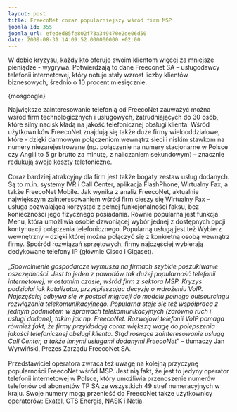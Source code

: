 ```yaml
---
layout: post
title: FreecoNet coraz popularniejszy wśród firm MSP
joomla_id: 355
joomla_url: efeded85fe802f73a349470e2de06d50
date: 2009-08-31 14:09:52.000000000 +02:00
---
```

W dobie kryzysu, każdy kto oferuje swoim klientom więcej za mniejsze pieniądze - wygrywa. Potwierdzają to dane Freeconet SA &ndash; usługodawcy telefonii internetowej, kt&oacute;ry notuje stały wzrost liczby klient&oacute;w biznesowych, średnio o 10 procent miesięcznie.<p>{mosgoogle}</p><p>Największe zainteresowanie telefonią od FreecoNet zauważyć można wśr&oacute;d firm technologicznych i usługowych, zatrudniających do 30 os&oacute;b, kt&oacute;re silny nacisk kładą na jakość telefonicznej obsługi klienta. Wśr&oacute;d użytkownik&oacute;w FreecoNet znajdują się także duże firmy wielooddziałowe, kt&oacute;re - dzięki darmowym połączeniom wewnątrz sieci i niskim stawkom na numery niezarejestrowane (np. połączenie na numery stacjonarne w Polsce czy Anglii to 5 gr brutto za minutę, z naliczaniem sekundowym) &ndash; znacznie redukują swoje koszty telefoniczne.<br /><br />Coraz bardziej atrakcyjny dla firm jest także bogaty zestaw usług dodanych. Są to m.in. systemy IVR i Call Center, aplikacja FlashPhone, Wirtualny Fax, a także FreecoNet Mobile. Jak wynika z analiz FreecoNet, aktualnie największym zainteresowaniem wśr&oacute;d firm cieszy się Wirtualny Fax &ndash; usługa pozwalająca korzystać z pełnej funkcjonalności faksu, bez konieczności jego fizycznego posiadania. R&oacute;wnie popularna jest funkcja Menu, kt&oacute;ra umożliwia osobie dzwoniącej wyb&oacute;r jednej z dostępnych opcji kontynuacji połączenia telefonicznego. Popularną usługą jest też Wybierz wewnętrzny &ndash; dzięki kt&oacute;rej można połączyć się z konkretną osobą wewnątrz firmy. Spośr&oacute;d rozwiązań sprzętowych, firmy najczęściej wybierają dedykowane telefony IP (gł&oacute;wnie Cisco i Gigaset).<br /><br />&bdquo;<em>Spowolnienie gospodarcze wymusza na firmach szybkie poszukiwanie oszczędności. Jest to jeden z powod&oacute;w tak dużej popularność telefonii internetowej, w ostatnim czasie, wśr&oacute;d firm z sektora MSP. Kryzys podziałał jak katalizator, przyśpieszając decyzję o wdrożeniu VoIP. Najczęściej odbywa się w postaci migracji do modelu pełnego outsourcingu rozwiązania telekomunikacyjnego. Popularna staje się też wsp&oacute;łpraca z jednym podmiotem w sprawach telekomunikacyjnych (zar&oacute;wno ruch i usługi dodane), takim jak np. FreecoNet. Rozwojowi telefonii VoIP pomaga r&oacute;wnież fakt, że firmy przykładają coraz większą wagę do polepszenia jakości telefonicznej obsługi klienta. Stąd rosnące zainteresowanie usługą Call Center, a także innymi usługami dodanymi FreecoNet</em>&rdquo; &ndash; tłumaczy Jan Wyrwiński, Prezes Zarządu FreecoNet SA.<br /><br />Przedstawiciel operatora zwraca też uwagę na kolejną przyczynę popularności FreecoNet wśr&oacute;d MSP. Jest nią fakt, że jest to jedyny operator telefonii internetowej w Polsce, kt&oacute;ry umożliwia przenoszenie numer&oacute;w telefon&oacute;w od abonent&oacute;w TP SA ze wszystkich 49 stref numeracyjnych w kraju. Swoje numery mogą przenieść do FreecoNet także użytkownicy operator&oacute;w: Exatel, GTS Energis, NASK i Netia. </p>
